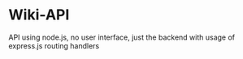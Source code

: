 # Wiki-API
API using node.js, no user interface, just the backend with usage of express.js routing handlers
